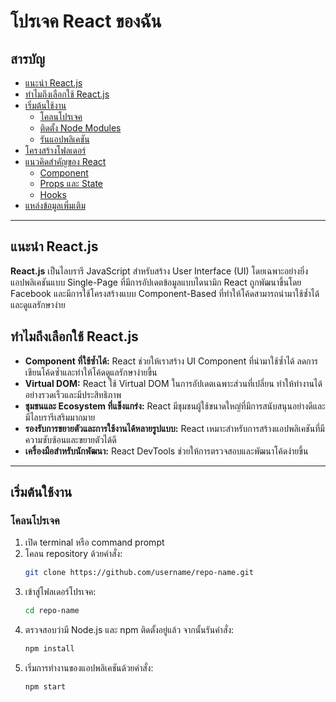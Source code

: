 # โปรเจค React ของฉัน

## สารบัญ
- [แนะนำ React.js](#แนะนำ-reactjs)
- [ทำไมถึงเลือกใช้ React.js](#ทำไมถึงเลือกใช้-reactjs)
- [เริ่มต้นใช้งาน](#เริ่มต้นใช้งาน)
  - [โคลนโปรเจค](#โคลนโปรเจค)
  - [ติดตั้ง Node Modules](#ติดตั้ง-node-modules)
  - [รันแอปพลิเคชัน](#รันแอปพลิเคชัน)
- [โครงสร้างโฟลเดอร์](#โครงสร้างโฟลเดอร์)
- [แนวคิดสำคัญของ React](#แนวคิดสำคัญของ-react)
  - [Component](#component)
  - [Props และ State](#props-และ-state)
  - [Hooks](#hooks)
- [แหล่งข้อมูลเพิ่มเติม](#แหล่งข้อมูลเพิ่มเติม)

---

## แนะนำ React.js
**React.js** เป็นไลบรารี JavaScript สำหรับสร้าง User Interface (UI) โดยเฉพาะอย่างยิ่งแอปพลิเคชันแบบ Single-Page ที่มีการอัปเดตข้อมูลแบบไดนามิก React ถูกพัฒนาขึ้นโดย Facebook และมีการใช้โครงสร้างแบบ Component-Based ที่ทำให้โค้ดสามารถนำมาใช้ซ้ำได้และดูแลรักษาง่าย

## ทำไมถึงเลือกใช้ React.js
- **Component ที่ใช้ซ้ำได้:** React ช่วยให้เราสร้าง UI Component ที่นำมาใช้ซ้ำได้ ลดการเขียนโค้ดซ้ำและทำให้โค้ดดูแลรักษาง่ายขึ้น
- **Virtual DOM:** React ใช้ Virtual DOM ในการอัปเดตเฉพาะส่วนที่เปลี่ยน ทำให้ทำงานได้อย่างรวดเร็วและมีประสิทธิภาพ
- **ชุมชนและ Ecosystem ที่แข็งแกร่ง:** React มีชุมชนผู้ใช้ขนาดใหญ่ที่มีการสนับสนุนอย่างดีและมีไลบรารีเสริมมากมาย
- **รองรับการขยายตัวและการใช้งานได้หลายรูปแบบ:** React เหมาะสำหรับการสร้างแอปพลิเคชันที่มีความซับซ้อนและขยายตัวได้ดี
- **เครื่องมือสำหรับนักพัฒนา:** React DevTools ช่วยให้การตรวจสอบและพัฒนาโค้ดง่ายขึ้น

---

## เริ่มต้นใช้งาน

### โคลนโปรเจค
1. เปิด terminal หรือ command prompt
2. โคลน repository ด้วยคำสั่ง:
   ```bash
   git clone https://github.com/username/repo-name.git
3. เข้าสู่โฟลเดอร์โปรเจค:
   ```bash
   cd repo-name
4. ตรวจสอบว่ามี Node.js และ npm ติดตั้งอยู่แล้ว จากนั้นรันคำสั่ง:
   ```bash
   npm install
5. เริ่มการทำงานของแอปพลิเคชันด้วยคำสั่ง:
   ```bash
   npm start
